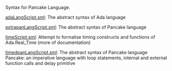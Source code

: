 Syntax for Pancake Language.

[adaLangScript.sml](adaLangScript.sml):
The abstract syntax of Ada language

[extrapanLangScript.sml](extrapanLangScript.sml):
The abstract syntax of Pancake language

[timeScript.sml](timeScript.sml):
Attempt to formalise timing constructs and functions of Ada.Real_Time
(more of documentation)

[timedpanLangScript.sml](timedpanLangScript.sml):
The abstract syntax of Pancake language
Pancake: an imperative language with loop statements,
internal and external function calls and delay primitive
